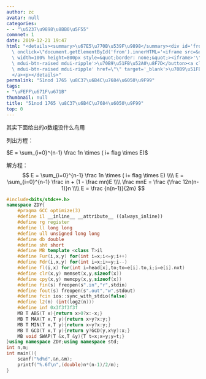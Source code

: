 ```yaml
---
author: zc
avatar: null
categories:
- - "\u5237\u9898\u8BB0\u5F55"
commnet: 1
date: 2019-12-21 19:47
html: "<details><summary>\u67E5\u770B\u539F\u9898</summary><div id='from'></div><p><button\
  \ onclick=\"document.getElementById('from').innerHTML='<iframe src=&quot;&quot;\
  \ width=100% height=800px style=&quot;border: none;&quot;><iframe>'\" class='mdui-btn\
  \ mdui-btn-raised mdui-ripple'>\u70B9\u51FB\u52A0\u8F7D</button><a class='mdui-btn\
  \ mdui-btn-raised mdui-ripple' href=\"\" target='_blank'>\u70B9\u51FB\u8DF3\u8F6C\
  </a><p></details>"
permalink: "51nod 1765 \u8C37\u6B4C\u7684\u6050\u9F99"
tags:
- "\uFEFF\u671F\u671B"
thumbnail: null
title: "51nod 1765 \u8C37\u6B4C\u7684\u6050\u9F99"
top: 0
---
```

其实下面给出的$a$数组没什么鸟用

列出方程：

$E = \sum_{i=0}^{n-1} \frac 1n \times ( i+ flag \times E)$

解方程：
$$
E = \sum_{i=0}^{n-1} \frac 1n \times ( i+ flag \times E)
\\\\
E = \sum_{i=0}^{n-1} \frac in + (1 - \frac mn)E 
\\\\
\frac mnE = \frac {\frac 12n(n-1)}n
\\\\
E = \frac {n(n-1)}{2m}
$$

```cpp
#include<bits/stdc++.h>
namespace ZDY{
    #pragma GCC optimize(3)
    #define il __inline__ __attribute__ ((always_inline))
    #define rg register
    #define ll long long
    #define ull unsigned long long
    #define db double
    #define sht short
    #define MB template <class T>il
    #define Fur(i,x,y) for(int i=x;i<=y;i++)
    #define Fdr(i,x,y) for(int i=x;i>=y;i--)
    #define fl(i,x) for(int i=head[x],to;to=e[i].to,i;i=e[i].nxt)
    #define clr(x,y) memset(x,y,sizeof(x))
    #define cpy(x,y) memcpy(x,y,sizeof(x))
    #define fin(s) freopen(s".in","r",stdin)
    #define fout(s) freopen(s".out","w",stdout)
    #define fcin ios::sync_with_stdio(false)
    #define l2(n) (int(log2(n)))
    #define inf 0x3f3f3f3f
    MB T ABS(T x){return x>0?x:-x;}
    MB T MAX(T x,T y){return x>y?x:y;}
    MB T MIN(T x,T y){return x<y?x:y;}
    MB T GCD(T x,T y){return y?GCD(y,x%y):x;}
    MB void SWAP(T &x,T &y){T t=x;x=y;y=t;}
}using namespace ZDY;using namespace std;
int n,m;
int main(){
	scanf("%d%d",&n,&m);
	printf("%.6f\n",(double)n*(n-1)/2/m);
}

```

